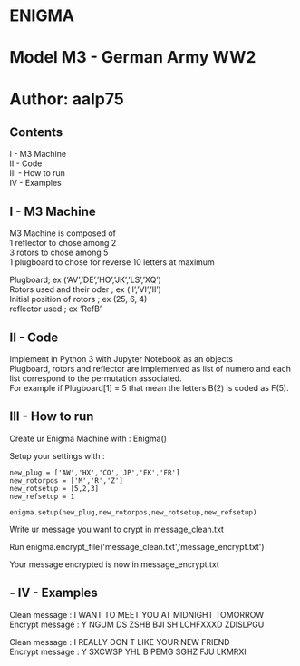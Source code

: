 # ENIGMA
# Model M3 - German Army WW2
# Author: aalp75


## Contents
I   - M3 Machine  
II  - Code  
III - How to run  
IV  - Examples  

## I - M3 Machine

  M3 Machine is composed of  
  1 reflector to chose among 2  
  3 rotors to chose among 5  
  1 plugboard to chose for reverse 10 letters at maximum  

  Plugboard; ex (‘AV’,’DE’,’HO’,’JK’,’LS’,’XQ’)  
  Rotors used and their oder ; ex (‘I’,’VI’,’II’)  
  Initial position of rotors ; ex (25, 6, 4)  
  reflector used ; ex ‘RefB’  

## II - Code

  Implement in Python 3 with Jupyter Notebook as an objects  
  Plugboard, rotors and reflector are implemented as list of numero and each list correspond to the permutation associated.  
  For example if Plugboard[1] = 5 that mean the letters B(2) is coded as F(5).  

## III - How to run

  Create ur Enigma Machine with : Enigma()

  Setup your settings with :

    new_plug = ['AW','HX','CO','JP','EK','FR']  
    new_rotorpos = ['M','R','Z']  
    new_rotsetup = [5,2,3]  
    new_refsetup = 1  

    enigma.setup(new_plug,new_rotorpos,new_rotsetup,new_refsetup)  

  Write ur message you want to crypt in message_clean.txt  

  Run enigma.encrypt_file('message_clean.txt','message_encrypt.txt')  

  Your message encrypted is now in message_encrypt.txt

## - IV - Examples

  Clean message : I WANT TO MEET YOU AT MIDNIGHT TOMORROW  
  Encrypt message : Y NGUM DS ZSHB BJI SH LCHFXXXD ZDISLPGU   

  Clean message : I REALLY DON T LIKE YOUR NEW FRIEND  
  Encrypt message : Y SXCWSP YHL B PEMG SGHZ FJU LKMRXI  
